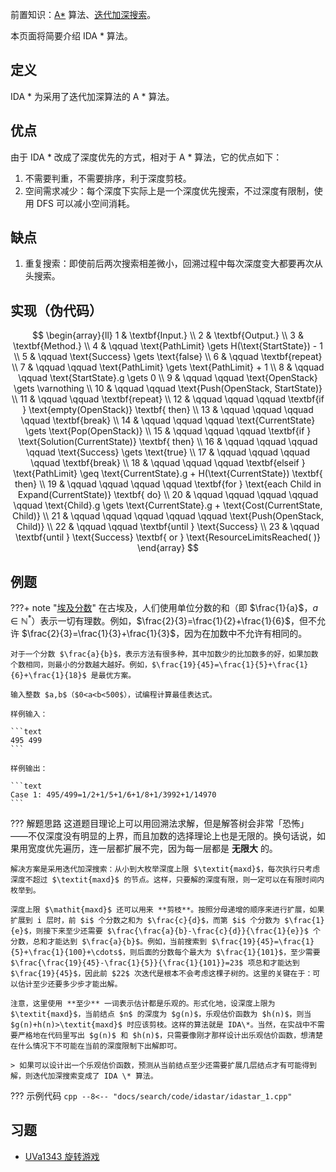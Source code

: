 前置知识：[A\*](./astar.md) 算法、[迭代加深搜索](./iterative.md)。

本页面将简要介绍 IDA \* 算法。

## 定义

IDA \* 为采用了迭代加深算法的 A \* 算法。

## 优点

由于 IDA \* 改成了深度优先的方式，相对于 A \* 算法，它的优点如下：

1.  不需要判重，不需要排序，利于深度剪枝。
2.  空间需求减少：每个深度下实际上是一个深度优先搜索，不过深度有限制，使用 DFS 可以减小空间消耗。

## 缺点

1.  重复搜索：即使前后两次搜索相差微小，回溯过程中每次深度变大都要再次从头搜索。

## 实现（伪代码）

$$
\begin{array}{ll}
1 &  \textbf{Input.} \\
2 &  \textbf{Output.} \\
3 &  \textbf{Method.} \\
4 &  \qquad \text{PathLimit} \gets H(\text{StartState}) - 1 \\
5 &  \qquad \text{Success} \gets \text{false} \\
6 &  \qquad \textbf{repeat} \\
7 &  \qquad \qquad \text{PathLimit} \gets \text{PathLimit} + 1 \\
8 &  \qquad \qquad \text{StartState}.g \gets 0 \\
9 &  \qquad \qquad \text{OpenStack} \gets \varnothing \\
10 &  \qquad \qquad \text{Push(OpenStack, StartState)} \\
11 &  \qquad \qquad \textbf{repeat} \\
12 &  \qquad \qquad \qquad \textbf{if } \text{empty(OpenStack)} \textbf{ then} \\
13 &  \qquad \qquad \qquad \qquad \textbf{break} \\
14 &  \qquad \qquad \qquad \text{CurrentState} \gets \text{Pop(OpenStack)} \\
15 &  \qquad \qquad \qquad \textbf{if } \text{Solution(CurrentState)} \textbf{ then} \\
16 &  \qquad \qquad \qquad \qquad \text{Success} \gets \text{true} \\
17 &  \qquad \qquad \qquad \qquad \textbf{break} \\
18 &  \qquad \qquad \qquad \textbf{elseif } \text{PathLimit} \geq \text{CurrentState}.g + H(\text{CurrentState}) \textbf{ then} \\
19 &  \qquad \qquad \qquad \qquad \textbf{for } \text{each Child in Expand(CurrentState)} \textbf{ do} \\
20 &  \qquad \qquad \qquad \qquad \qquad \text{Child}.g \gets \text{CurrentState}.g + \text{Cost(CurrentState, Child)} \\
21 &  \qquad \qquad \qquad \qquad \qquad \text{Push(OpenStack, Child)} \\
22 &  \qquad \qquad \textbf{until } \text{Success} \\
23 &  \qquad \textbf{until } \text{Success} \textbf{ or } \text{ResourceLimitsReached( )}
\end{array}
$$

## 例题

???+ note "[埃及分数](https://loj.ac/p/10022)"
    在古埃及，人们使用单位分数的和（即 $\frac{1}{a}$，$a\in\mathbb{N}^*$）表示一切有理数。例如，$\frac{2}{3}=\frac{1}{2}+\frac{1}{6}$，但不允许 $\frac{2}{3}=\frac{1}{3}+\frac{1}{3}$，因为在加数中不允许有相同的。
    
    对于一个分数 $\frac{a}{b}$，表示方法有很多种，其中加数少的比加数多的好，如果加数个数相同，则最小的分数越大越好。例如，$\frac{19}{45}=\frac{1}{5}+\frac{1}{6}+\frac{1}{18}$ 是最优方案。
    
    输入整数 $a,b$（$0<a<b<500$），试编程计算最佳表达式。
    
    样例输入：
    
    ```text
    495 499
    ```
    
    样例输出：
    
    ```text
    Case 1: 495/499=1/2+1/5+1/6+1/8+1/3992+1/14970
    ```

??? 解题思路
    这道题目理论上可以用回溯法求解，但是解答树会非常「恐怖」——不仅深度没有明显的上界，而且加数的选择理论上也是无限的。换句话说，如果用宽度优先遍历，连一层都扩展不完，因为每一层都是 **无限大** 的。
    
    解决方案是采用迭代加深搜索：从小到大枚举深度上限 $\textit{maxd}$，每次执行只考虑深度不超过 $\textit{maxd}$ 的节点。这样，只要解的深度有限，则一定可以在有限时间内枚举到。
    
    深度上限 $\mathit{maxd}$ 还可以用来 **剪枝**。按照分母递增的顺序来进行扩展，如果扩展到 i 层时，前 $i$ 个分数之和为 $\frac{c}{d}$，而第 $i$ 个分数为 $\frac{1}{e}$，则接下来至少还需要 $\frac{\frac{a}{b}-\frac{c}{d}}{\frac{1}{e}}$ 个分数，总和才能达到 $\frac{a}{b}$。例如，当前搜索到 $\frac{19}{45}=\frac{1}{5}+\frac{1}{100}+\cdots$，则后面的分数每个最大为 $\frac{1}{101}$，至少需要 $\frac{\frac{19}{45}-\frac{1}{5}}{\frac{1}{101}}=23$ 项总和才能达到 $\frac{19}{45}$，因此前 $22$ 次迭代是根本不会考虑这棵子树的。这里的关键在于：可以估计至少还要多少步才能出解。
    
    注意，这里使用 **至少** 一词表示估计都是乐观的。形式化地，设深度上限为 $\textit{maxd}$，当前结点 $n$ 的深度为 $g(n)$，乐观估价函数为 $h(n)$，则当 $g(n)+h(n)>\textit{maxd}$ 时应该剪枝。这样的算法就是 IDA\*。当然，在实战中不需要严格地在代码里写出 $g(n)$ 和 $h(n)$，只需要像刚才那样设计出乐观估价函数，想清楚在什么情况下不可能在当前的深度限制下出解即可。
    
    > 如果可以设计出一个乐观估价函数，预测从当前结点至少还需要扩展几层结点才有可能得到解，则迭代加深搜索变成了 IDA \* 算法。

??? 示例代码
    ```cpp
    --8<-- "docs/search/code/idastar/idastar_1.cpp"
    ```

## 习题

-   [UVa1343 旋转游戏](https://onlinejudge.org/index.php?option=com_onlinejudge&Itemid=8&category=24&page=show_problem&problem=4089)
